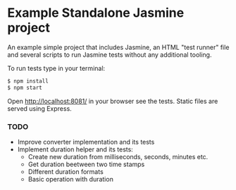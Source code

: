 # Example Standalone Jasmine project 

An example simple project that includes Jasmine, an HTML "test runner" file and several scripts to run Jasmine tests without any additional tooling.

To run tests type in your terminal:

```bash
$ npm install
$ npm start
```

Open [http://localhost:8081/](http://localhost:8081/) in your browser see the tests. Static files are served using Express.

### TODO

* Improve converter implementation and its tests
* Implement duration helper and its tests:
    * Create new duration from milliseconds, seconds, minutes etc.
    * Get duration beetween two time stamps
    * Different duration formats
    * Basic operation with duration